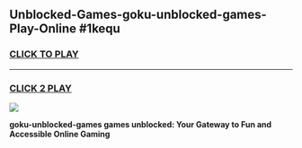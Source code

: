 
## Unblocked-Games-goku-unblocked-games-Play-Online #1kequ
<h3>
<a href="https://news.freeplayer.one?title=goku-unblocked-games&ref=3">CLICK TO PLAY</a></h3>
<hr>

<h3>
<a href="https://news.freeplayer.one?title=goku-unblocked-games&ref=3">CLICK 2 PLAY</a>
  
</h3>

<a href="https://news.freeplayer.one?title=goku-unblocked-games&ref=3"><img src="https://clearcache.store/games.png"></a>


**goku-unblocked-games games unblocked: Your Gateway to Fun and Accessible Online Gaming**
